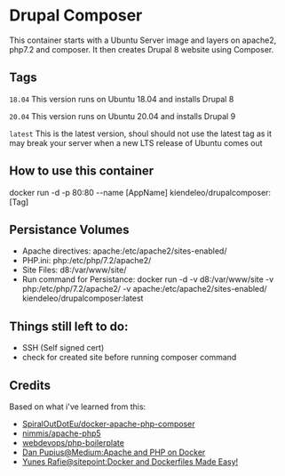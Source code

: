 # Drupal Composer
This container starts with a Ubuntu Server image and layers on apache2, php7.2 and composer.  It then creates Drupal 8 website using Composer.

## Tags
`18.04` This version runs on Ubuntu 18.04 and installs Drupal 8

`20.04` This version runs on Ubuntu 20.04 and installs Drupal 9

`latest` This is the latest version, shoul should not use the latest tag as it may break your server when a new LTS release of Ubuntu comes out

## How to use this container

docker run -d -p 80:80 --name [AppName] kiendeleo/drupalcomposer:[Tag]

## Persistance Volumes
- Apache directives: apache:/etc/apache2/sites-enabled/
- PHP.ini: php:/etc/php/7.2/apache2/
- Site Files: d8:/var/www/site/
- Run command for Persistance: docker run -d -v d8:/var/www/site -v php:/etc/php/7.2/apache2/ -v apache:/etc/apache2/sites-enabled/ kiendeleo/drupalcomposer:latest

## Things still left to do:
- SSH (Self signed cert)
- check for created site before running composer command

## Credits
Based on what i've learned from this:
- [SpiralOutDotEu/docker-apache-php-composer](https://github.com/SpiralOutDotEu/docker-apache-php-composer)
- [nimmis/apache-php5](https://hub.docker.com/r/nimmis/apache-php5/~/dockerfile/)
- [webdevops/php-boilerplate](https://hub.docker.com/r/webdevops/php-boilerplate/~/dockerfile/)
- [Dan Pupius@Medium:Apache and PHP on Docker](https://medium.com/dev-tricks/apache-and-php-on-docker-44faef716150#.5bz3h5mgy)
- [Yunes Rafie@sitepoint:Docker and Dockerfiles Made Easy!](http://www.sitepoint.com/docker-and-dockerfiles-made-easy/)

